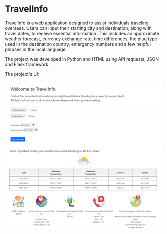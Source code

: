 # TravelInfo
TravelInfo is a web application designed to assist individuals traveling overseas.
Users can input their starting city and destination, along with travel dates, to receive essential information.
This includes an approximate weather forecast, currency exchange rate, time differences, the plug type used in the destination country, emergency numbers and a few helpful phrases in the local language.


The project was developed in Python and HTML using API requests, JSON and Flask framework.


The project's UI:
<br><br>
<img src="icons/1.JPG" width="800">
<img src="icons/2.JPG" width="800">
